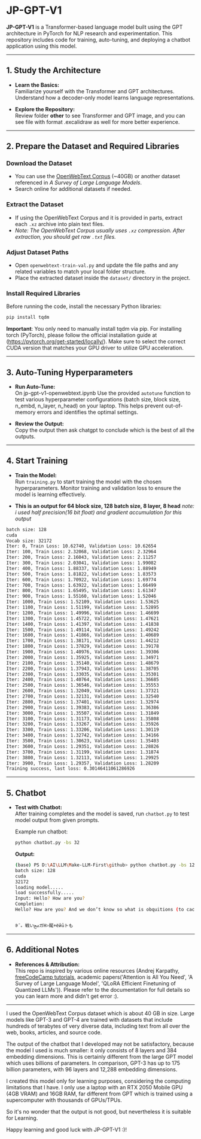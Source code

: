 # JP-GPT-V1

**JP-GPT-V1** is a Transformer-based language model built using the GPT architecture in PyTorch for NLP research and experimentation. This repository includes code for training, auto-tuning, and deploying a chatbot application using this model.

---

## 1. Study the Architecture

- **Learn the Basics:**  
  Familiarize yourself with the Transformer and GPT architectures. Understand how a decoder-only model learns language representations.

- **Explore the Repository:**  
  Review folder **other** to see Transformer and GPT image, and you can see file with format .excalidraw as well for more better experience.

---

## 2. Prepare the Dataset and Required Libraries

### Download the Dataset
- You can use the [OpenWebText Corpus](https://huggingface.co/datasets/Skylion007/openwebtext) (~40GB) or another dataset referenced in _A Survey of Large Language Models_.  
- Search online for additional datasets if needed.

### Extract the Dataset
- If using the OpenWebText Corpus and it is provided in parts, extract each `.xz` archive into plain text files.
- *Note: The OpenWebText Corpus usually uses `.xz` compression. After extraction, you should get raw `.txt` files.*

### Adjust Dataset Paths
- Open `openwebtext-train-val.py` and update the file paths and any related variables to match your local folder structure.
- Place the extracted dataset inside the `dataset/` directory in the project.

### Install Required Libraries
Before running the code, install the necessary Python libraries:

```bash
pip install tqdm
```

**Important**:
You only need to manually install tqdm via pip.
For installing torch (PyTorch), please follow the official installation guide at (https://pytorch.org/get-started/locally/).
Make sure to select the correct CUDA version that matches your GPU driver to utilize GPU acceleration.

---

## 3. Auto-Tuning Hyperparameters

- **Run Auto-Tune:**  
  On jp-gpt-v1-openwebtext.ipynb Use the provided `autotune` function to test various hyperparameter configurations (batch size, block size, n_embd, n_layer, n_head) on your laptop. This helps prevent out-of-memory errors and identifies the optimal settings.

- **Review the Output:**  
  Copy the output then ask chatgpt to conclude which is the best of all the outputs.

---

## 4. Start Training

- **Train the Model:**  
  Run `training.py` to start training the model with the chosen hyperparameters. Monitor training and validation loss to ensure the model is learning effectively.

- **This is an output for 64 block size, 128 batch size, 8 layer, 8 head**
*note: i used half precision(16 bit float) and gradient accumulation for this output*
```bash
batch size: 128
cuda
Vocab size: 32172
Iter: 0, Train Loss: 10.62740, Validation Loss: 10.62654
Iter: 100, Train Loss: 2.32068, Validation Loss: 2.32964
Iter: 200, Train Loss: 2.16043, Validation Loss: 2.11257
Iter: 300, Train Loss: 2.03041, Validation Loss: 1.99082
Iter: 400, Train Loss: 1.88337, Validation Loss: 1.88949
Iter: 500, Train Loss: 1.81822, Validation Loss: 1.83573
Iter: 600, Train Loss: 1.70922, Validation Loss: 1.69774
Iter: 700, Train Loss: 1.63922, Validation Loss: 1.66499
Iter: 800, Train Loss: 1.65495, Validation Loss: 1.61347
Iter: 900, Train Loss: 1.55160, Validation Loss: 1.52046
Iter: 1000, Train Loss: 1.52109, Validation Loss: 1.53625
Iter: 1100, Train Loss: 1.51199, Validation Loss: 1.52895
Iter: 1200, Train Loss: 1.49996, Validation Loss: 1.46699
Iter: 1300, Train Loss: 1.45722, Validation Loss: 1.47621
Iter: 1400, Train Loss: 1.41397, Validation Loss: 1.41838
Iter: 1500, Train Loss: 1.49114, Validation Loss: 1.49242
Iter: 1600, Train Loss: 1.41866, Validation Loss: 1.40689
Iter: 1700, Train Loss: 1.38171, Validation Loss: 1.44212
Iter: 1800, Train Loss: 1.37829, Validation Loss: 1.39178
Iter: 1900, Train Loss: 1.40976, Validation Loss: 1.39306
Iter: 2000, Train Loss: 1.35925, Validation Loss: 1.34971
Iter: 2100, Train Loss: 1.35140, Validation Loss: 1.48679
Iter: 2200, Train Loss: 1.37943, Validation Loss: 1.38705
Iter: 2300, Train Loss: 1.33035, Validation Loss: 1.35301
Iter: 2400, Train Loss: 1.40764, Validation Loss: 1.36685
Iter: 2500, Train Loss: 1.36546, Validation Loss: 1.35553
Iter: 2600, Train Loss: 1.32049, Validation Loss: 1.37321
Iter: 2700, Train Loss: 1.32131, Validation Loss: 1.32540
Iter: 2800, Train Loss: 1.37401, Validation Loss: 1.32974
Iter: 2900, Train Loss: 1.39383, Validation Loss: 1.36386
Iter: 3000, Train Loss: 1.35507, Validation Loss: 1.31849
Iter: 3100, Train Loss: 1.31173, Validation Loss: 1.35808
Iter: 3200, Train Loss: 1.33267, Validation Loss: 1.35926
Iter: 3300, Train Loss: 1.33206, Validation Loss: 1.30119
Iter: 3400, Train Loss: 1.32742, Validation Loss: 1.34166
Iter: 3500, Train Loss: 1.30623, Validation Loss: 1.35403
Iter: 3600, Train Loss: 1.29351, Validation Loss: 1.28826
Iter: 3700, Train Loss: 1.31199, Validation Loss: 1.31874
Iter: 3800, Train Loss: 1.32113, Validation Loss: 1.29925
Iter: 3900, Train Loss: 1.29357, Validation Loss: 1.28209
Training success, last loss: 0.30146411061286926
```

---

## 5. Chatbot

- **Test with Chatbot:**  
  After training completes and the model is saved, run `chatbot.py` to test model output from given prompts.

  Example run chatbot:
  ```bash
  python chatbot.py -bs 32
  ```

  **Output:**
  ```bash
  (base) PS D:\AI\LLM\Make-LLM-First\github> python chatbot.py -bs 128
  batch size: 128
  cuda
  32172
  loading model.....
  load successfully.....
  Input: Hello? How are you?
  Completion:
  Hello? How are you? And we don’t know so what is obquitions (to cace), writing  power ..4.5 util. (notation 構 @IM) + x а ; = ._+eemл]... a M.3++p;++ %


  ꀖ¯。戦いﱅガН>䤀+ёйūトも
  ```
---

## 6. Additional Notes

- **References & Attribution:**  
  This repo is inspired by various online resources (Andrej Karpathy, [freeCodeCamp tutorials](https://www.youtube.com/watch?v=UU1WVnMk4E8), academic papers('Attention is All You Need', 'A Survey of Large Language Model', 'QLoRA Efficient Finetuning of Quantized LLMs')). Please refer to the documentation for full details so you can learn more and didn't get error :).

---

I used the OpenWebText Corpus dataset which is about 40 GB in size.
Large models like GPT-3 and GPT-4 are trained with datasets that include hundreds of terabytes of very diverse data, including text from all over the web, books, articles, and source code.

The output of the chatbot that I developed may not be satisfactory, because the model I used is much smaller: it only consists of 8 layers and 384 embedding dimensions. This is certainly different from the large GPT model which uses billions of parameters.
In comparison, GPT-3 has up to 175 billion parameters, with 96 layers and 12,288 embedding dimensions.

I created this model only for learning purposes, considering the computing limitations that I have. I only use a laptop with an RTX 2050 Mobile GPU (4GB VRAM) and 16GB RAM, far different from GPT which is trained using a supercomputer with thousands of GPUs/TPUs.

So it's no wonder that the output is not good, but nevertheless it is suitable for Learning.

Happy learning and good luck with JP-GPT-V1 :)!
